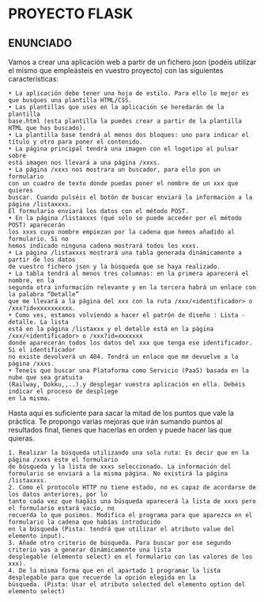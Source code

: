 # PROYECTO FLASK 

## ENUNCIADO 

Vamos a crear una aplicación web a partir de un fichero json (podéis utilizar el mismo que empleásteis en vuestro proyecto) con las siguientes características:

    • La aplicación debe tener una hoja de estilo. Para ello lo mejor es 
    que busques una plantilla HTML/CSS.
    • Las plantillas que uses en la aplicación se heredarán de la plantilla 
    base.html (esta plantilla la puedes crear a partir de la plantilla HTML que has buscado).
    • La plantilla base tendrá al menos dos bloques: uno para indicar el 
    título y otro para poner el contenido.
    • La página principal tendrá una imagen con el logotipo al pulsar sobre 
    está imagen nos llevará a una página /xxxs.
    • La página /xxxs nos mostrara un buscador, para ello pon un formulario 
    con un cuadro de texto donde puedas poner el nombre de un xxx que quieres
    buscar. Cuando pulséis el botón de buscar enviará la información a la página /listaxxxs. 
    El formulario enviará los datos con el método POST.
    • En la página /listaxxxs (qué sólo se puede acceder por el método POST) aparecerán 
    los xxxs cuyo nombre empiezan por la cadena que hemos añadido al formulario. Si no 
    hemos indicado ninguna cadena mostrará todos los xxxs.
    • La página /listaxxxs mostrará una tabla generada dinámicamente a partir de los datos 
    de vuestro fichero json y la búsqueda que se haya realizado.
    • La tabla tendrá al menos tres columnas: en la primera aparecerá el nombre, en la 
    segunda otra información relevante y en la tercera habrá un enlace con la palabra “Detalle” 
    que me llevará a la página del xxx con la ruta /xxx/<identificador> o /xxx?id=xxxxxxxxxx.
    • Como ves, estamos volviendo a hacer el patrón de diseño : Lista - detalle. La lista 
    está en la página /listaxxx y el detalle está en la página /xxx/<identificador> o /xxx?id=xxxxxxx 
    donde aparecerán todos los datos del xxx que tenga ese identificador. Si el identificador 
    no existe devolverá un 404. Tendrá un enlace que me devuelve a la página /xxxs.
    • Teneís que buscar una Plataforma como Servicio (PaaS) basada en la nube que sea gratuita 
    (Railway, Dokku,,..).y desplegar vuestra aplicación en ella. Debéis indicar el proceso de despliege 
    en la misma.
    
Hasta aquí es suficiente para sacar la mitad de los puntos que vale la práctica. Te propongo varias mejoras que irán sumando puntos al resultados final, tienes que hacerlas en orden y puede hacer las que quieras.

    1. Realizar la búsqueda utilizando una sola ruta: Es decir que en la página /xxxs este el formulario 
    de búsqueda y la lista de xxxs seleccionado. La información del formulario se enviará a la misma página. No existirá la página /listaxxxs.
    2. Como el protocolo HTTP no tiene estado, no es capaz de acordarse de los datos anteriores, por lo
    tanto cada vez que hagáis una búsqueda aparecerá la lista de xxxs pero el formulario estará vacío, no 
    recuerda lo que pusimos. Modifica el programa para que aparezca en el formulario la cadena que habías introducido 
    en la búsqueda (Pista: tendrá que utilizar el atributo value del elemento input).
    3. Añade otro criterio de búsqueda. Para buscar por ese segundo criterio vas a generar dinámicamente una lista 
    desplegable (elemento select) en el formulario con las valores de los xxx). 
    4. De la misma forma que en el apartado 1 programar la lista desplegable para que recuerde la opción elegida en la 
    búsqueda. (Pista: Usar el atributo selected del elemento option del elemento select)
